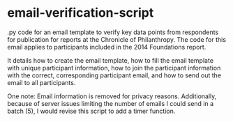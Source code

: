 email-verification-script
=========================

.py code for an email template to verify key data points from respondents for publication for reports at the Chronicle of Philanthropy. The code for this email applies to participants included in the 2014 Foundations report.

It details how to create the email template, how to fill the email template with unique participant information, how to join the participant information with the correct, corresponding participant email, and how to send out the email to all participants.

One note: Email information is removed for privacy reasons. Additionally, because of server issues limiting the number of emails I could send in a batch (5), I would revise this script to add a timer function.
